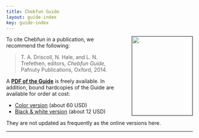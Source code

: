 ```yaml
---
title: Chebfun Guide
layout: guide-index
key: guide-index
---
```


<a href='chebfun_guide.pdf'><img src='chebguide.jpg' style='float:right; height:213px; width:163px; border:1px solid #333; margin: 0 0 0 2em;' /></a>

To cite Chebfun in a publication, we recommend the following:

<blockquote>
T. A. Driscoll, N. Hale, and L. N. Trefethen, editors, <em>Chebfun Guide</em>, Pafnuty Publications, Oxford, 2014.
</blockquote>

A **[PDF of the Guide][pdflink]** is freely available. In addition, bound hardcopies of the
Guide are available for order at cost:

- [Color version][colorlink] (about 60 USD)
- [Black & white version][bwlink] (about 12 USD)

They are not updated as frequently as the online versions here.

<hr/>

[pdflink]: chebfun_guide.pdf
[colorlink]: http://www.lulu.com/content/paperback-book/chebfun-guide-1st-edition/14842799
[bwlink]: http://www.lulu.com/content/paperback-book/chebfun-guide-1st-edition-%28gray-version%29/14874636
